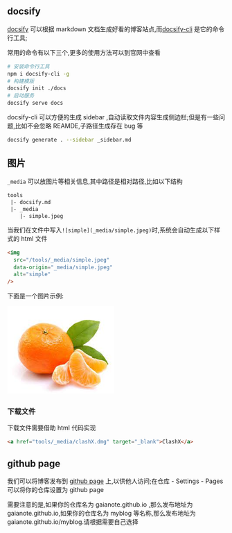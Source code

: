 ## docsify

[docsify](https://docsify.js.org/#/zh-cn/) 可以根据 markdown 文档生成好看的博客站点,而[docsify-cli](https://github.com/docsifyjs/docsify-cli) 是它的命令行工具;

常用的命令有以下三个,更多的使用方法可以到官网中查看

```bash
# 安装命令行工具
npm i docsify-cli -g
# 构建模版
docsify init ./docs
# 启动服务
docsify serve docs
```

docsify-cli 可以方便的生成 sidebar ,自动读取文件内容生成侧边栏;但是有一些问题,比如不会忽略 REAMDE,子路径生成存在 bug 等

```bash
docsify generate . --sidebar _sidebar.md
```

## 图片

`_media` 可以放图片等相关信息,其中路径是相对路径,比如以下结构

```
tools
 |- docsify.md
 |- _media
    |- simple.jpeg
```

当我们在文件中写入`![simple](_media/simple.jpeg)`时,系统会自动生成以下样式的 html 文件

```html
<img
  src="/tools/_media/simple.jpeg"
  data-origin="_media/simple.jpeg"
  alt="simple"
/>
```

下面是一个图片示例:

![simple](_media/simple.jpeg)

### 下载文件

下载文件需要借助 html 代码实现

```html
<a href="tools/_media/clashX.dmg" target="_blank">ClashX</a>
```

## github page

我们可以将博客发布到 [github page](https://pages.github.com/) 上,以供他人访问;在仓库 - Settings - Pages 可以将你的仓库设置为 github page

需要注意的是,如果你的仓库名为 gaianote.github.io ,那么发布地址为 gaianote.github.io,如果你的仓库名为 myblog 等名称,那么发布地址为 gaianote.github.io/myblog.请根据需要自己选择
